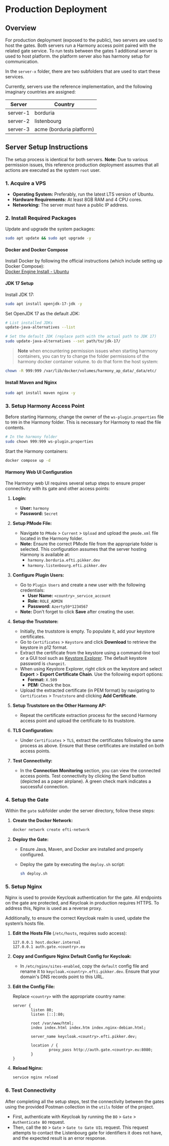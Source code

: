 # Production Deployment

## Overview

For production deployment (exposed to the public), two servers are used to host the gates. Both servers run a Harmony
access point paired with
the related gate service. To run tests between the gates 1 additional server is used to host platform. the platform
server also has harmony setup for communication.

In the `server-x` folder, there are two subfolders that are used to start these services.

Currently, servers use the reference implementation, and the following imaginary countries are assigned:

| Server   | Country                  |
|----------|--------------------------|
| server-1 | borduria                 |
| server-2 | listenbourg              |
| server-3 | acme (borduria platform) |

## Server Setup Instructions

The setup process is identical for both servers. **Note:** Due to various permission issues, this reference production
deployment assumes that all actions are executed as the system `root` user.

### 1. Acquire a VPS

- **Operating System:** Preferably, run the latest LTS version of Ubuntu.
- **Hardware Requirements:** At least 8GB RAM and 4 CPU cores.
- **Networking:** The server must have a public IP address.

### 2. Install Required Packages

Update and upgrade the system packages:

```bash
sudo apt update && sudo apt upgrade -y
```

#### Docker and Docker Compose

Install Docker by following the official instructions (which include setting up Docker Compose):  
[Docker Engine Install - Ubuntu](https://docs.docker.com/engine/install/ubuntu/)

#### JDK 17 Setup

Install JDK 17:

```bash
sudo apt install openjdk-17-jdk -y
```

Set OpenJDK 17 as the default JDK:

```bash
# List installed JDKs
update-java-alternatives --list  

# Set the default JDK (replace path with the actual path to JDK 17)
sudo update-java-alternatives --set path/to/jdk-17/
```

> **Note** when encountering permission issues when starting harmony containers, you can try to change the folder
> permissions of the harmony docker container volume. to do that form the host system:

```bash
chown -R 999:999 /var/lib/docker/volumes/harmony_ap_data/_data/etc/
```

#### Install Maven and Nginx

```bash
sudo apt install maven nginx -y
```

### 3. Setup Harmony Access Point

Before starting Harmony, change the owner of the `ws-plugin.properties` file to `999` in the Harmony folder. This is
necessary for Harmony to read the file contents.

```bash
# In the harmony folder
sudo chown 999:999 ws-plugin.properties
```

Start the Harmony containers:

```bash
docker compose up -d
```

#### Harmony Web UI Configuration

The Harmony web UI requires several setup steps to ensure proper connectivity with its gate and other access points:

1. **Login:**

    - **User:** `harmony`
    - **Password:** `Secret`

2. **Setup PMode File:**

    - Navigate to `PMode` > `Current` > `Upload` and upload the `pmode.xml` file located in the Harmony folder.
    - **Note:** Ensure the correct PMode file from the appropriate folder is selected. This configuration assumes that
      the server hosting Harmony is available at:
        - `harmony.borduria.efti.pikker.dev`
        - `harmony.listenbourg.efti.pikker.dev`

3. **Configure Plugin Users:**

    - Go to `Plugin Users` and create a new user with the following credentials:
        - **User Name:** `<country>_service_account`
        - **Role:** `ROLE_ADMIN`
        - **Password:** `Azerty59*1234567`
    - **Note:** Don’t forget to click **Save** after creating the user.

4. **Setup the Truststore:**

    - Initially, the truststore is empty. To populate it, add your keystore certificates.
    - Go to `Certificates` > `Keystore` and click **Download** to retrieve the keystore in p12 format.
    - Extract the certificate from the keystore using a command-line tool or a GUI tool such
      as [Keystore Explorer](https://keystore-explorer.org/). The default keystore password is `changeit`.
    - When using Keystore Explorer, right click on the keystore and select **Export** > **Export Certificate Chain**.
      Use the following export options:
        - **Format:** `X.509`
        - **PEM:** Check the box.
    - Upload the extracted certificate (in PEM format) by navigating to `Certificates` > `Truststore` and clicking **Add
      Certificate**.

5. **Setup Truststore on the Other Harmony AP:**

    - Repeat the certificate extraction process for the second Harmony access point and upload the certificate to its
      truststore.

6. **TLS Configuration:**

    - Under `Certificates` > `TLS`, extract the certificates following the same process as above. Ensure that these
      certificates are installed on both access points.

7. **Test Connectivity:**

    - In the **Connection Monitoring** section, you can view the connected access points. Test connectivity by clicking
      the Send button (depicted as a paper airplane). A green check mark indicates a successful connection.

### 4. Setup the Gate

Within the `gate` subfolder under the server directory, follow these steps:

1. **Create the Docker Network:**

   ```bash
   docker network create efti-network
   ```

2. **Deploy the Gate:**

    - Ensure Java, Maven, and Docker are installed and properly configured.
    - Deploy the gate by executing the `deploy.sh` script:

      ```bash
      sh deploy.sh
      ```

### 5. Setup Nginx

Nginx is used to provide Keycloak authentication for the gate. All endpoints on the gate are protected, and Keycloak in
production requires HTTPS. To address this, Nginx is used as a reverse proxy.

Additionally, to ensure the correct Keycloak realm is used, update the system’s hosts file.

1. **Edit the Hosts File** (`/etc/hosts`, requires sudo access):

   ```plaintext
   127.0.0.1 host.docker.internal
   127.0.0.1 auth.gate.<country>.eu
   ```

2. **Copy and Configure Nginx Default Config for Keycloak:**

    - In `/etc/nginx/sites-enabled`, copy the `default` config file and rename it to
      `keycloak.<country>.efti.pikker.dev`. Ensure that your domain's DNS records point to this URL.

3. **Edit the Config File:**

   Replace `<country>` with the appropriate country name:

   ```nginx
   server {
           listen 80;
           listen [::]:80;

           root /var/www/html;
           index index.html index.htm index.nginx-debian.html;

           server_name keycloak.<country>.efti.pikker.dev;

           location / {
                   proxy_pass http://auth.gate.<country>.eu:8080;
           }
   }
   ```

4. **Reload Nginx:**

   ```bash
   service nginx reload
   ```

### 6. Test Connectivity

After completing all the setup steps, test the connectivity between the gates using the provided Postman collection in
the `utils` folder of the project.

- First, authenticate with Keycloak by running the `BO` > `Gate` > `Authenticate BO` request.
- Then, call the `BO` > `Gate` > `Gate to Gate UIL` request. This request attempts to contact the Listenbourg gate for
  identifiers it does not have, and the expected result is an error response.